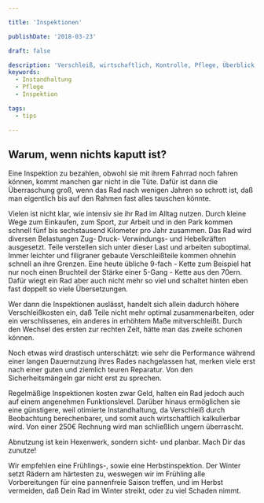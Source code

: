 ```yaml
---

title: 'Inspektionen'

publishDate: '2018-03-23'

draft: false

description: 'Verschleiß, wirtschaftlich, Kontrolle, Pflege, Überblick, Kosten, Unterhalt, Instandhaltung'
keywords:
  - Instandhaltung
  - Pflege
  - Inspektion

tags:
  - tips

---
```



## Warum, wenn nichts kaputt ist?

Eine Inspektion zu bezahlen, obwohl sie mit ihrem Fahrrad noch fahren können, kommt manchen gar nicht in die Tüte.
Dafür ist dann die Überraschung groß, wenn das Rad nach wenigen Jahren so schrott ist, daß man eigentlich bis auf den Rahmen fast alles tauschen könnte.

Vielen ist nicht klar, wie intensiv sie ihr Rad im Alltag nutzen. Durch kleine Wege zum Einkaufen, zum Sport, zur Arbeit und in den Park kommen schnell fünf bis sechstausend Kilometer pro Jahr zusammen. Das Rad wird diversen Belastungen Zug- Druck- Verwindungs- und Hebelkräften ausgesetzt. Teile verstellen sich unter dieser Last und arbeiten suboptimal. Immer leichter und filigraner gebaute Verschleißteile kommen ohnehin schnell an ihre Grenzen. Eine heute übliche 9-fach - Kette zum Beispiel hat nur noch einen Bruchteil der Stärke einer 5-Gang - Kette aus den 70ern. Dafür wiegt ein Rad aber auch nicht mehr so viel und schaltet hinten eben fast doppelt so viele Übersetzungen.

Wer dann die Inspektionen auslässt, handelt sich allein dadurch höhere Verschleißkosten ein, daß Teile nicht mehr optimal zusammenarbeiten, oder ein verschlissenes, ein anderes in erhöhtem Maße mitverschleißt. Durch den Wechsel des ersten zur rechten Zeit, hätte man das zweite schonen können.

Noch etwas wird drastisch unterschätzt: wie sehr die Performance während einer langen Dauernutzung ihres Rades nachgelassen hat, merken viele erst nach einer guten und ziemlich teuren Reparatur. Von den Sicherheitsmängeln gar nicht erst zu sprechen.

Regelmäßige Inspektionen kosten zwar Geld, halten ein Rad jedoch auch auf einem angenehmen Funktionslevel. Darüber hinaus ermöglichen sie eine günstigere, weil otimierte Instandhaltung, da Verschleiß durch Beobachtung berechenbarer, und somit auch wirtschaftlich kalkulierbar wird. Von einer 250€ Rechnung wird man schließlich ungern überrascht.

Abnutzung ist kein Hexenwerk, sondern sicht- und planbar. Mach Dir das zunutze!

Wir empfehlen eine Frühlings-, sowie eine Herbstinspektion. Der Winter setzt Rädern am härtesten zu, weswegen wir im Frühling alle Vorbereitungen für eine pannenfreie Saison treffen, und im Herbst vermeiden, daß Dein Rad im Winter streikt, oder zu viel Schaden nimmt.
